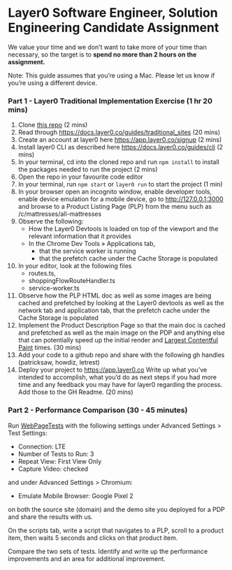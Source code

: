 # Layer0 Software Engineer, Solution Engineering Candidate Assignment 

We value your time and we don’t want to take more of your time than necessary, so the target is to **spend no more than 2 hours on the assignment.**

Note: This guide assumes that you’re using a Mac. Please let us know if you’re using a different device.

### Part 1 - Layer0 Traditional Implementation Exercise (1 hr 20 mins)
1. Clone [this repo](https://github.com/moovweb-demos/candidate-assignment) (2 mins)
2. Read through https://docs.layer0.co/guides/traditional_sites (20 mins)
3. Create an account at layer0 here https://app.layer0.co/signup (2 mins)
4. Install layer0 CLI as described here https://docs.layer0.co/guides/cli (2 mins)
5. In your terminal, cd into the cloned repo and run ```npm install``` to install the packages needed to run the project (2 mins)
6. Open the repo in your favourite code editor
7. In your terminal, run ```npm start``` or ```layer0 run``` to start the project (1 min)
8. In your browser open an incognito window, enable developer tools, enable device emulation for a mobile device, go to http://127.0.0.1:3000 and browse to a Product Listing Page (PLP) from the menu such as /c/mattresses/all-mattresses
9. Observe the following:
    * How the Layer0 Devtools is loaded on top of the viewport and the relevant information that it provides
    * In the Chrome Dev Tools » Applications tab, 
        * that the service worker is running
        * that the prefetch cache under the Cache Storage is populated
10. In your editor, look at the following files
    * routes.ts,
    * shoppingFlowRouteHandler.ts
    * service-worker.ts
11. Observe how the PLP HTML doc as well as some images are being cached and prefetched by looking at the Layer0 devtools as well as the network tab and application tab, that the prefetch cache under the Cache Storage is populated
12. Implement the Product Description Page so that the main doc is cached and prefetched as well as the main image on the PDP and anything else that can potentially speed up the initial render and [Largest Contentful Paint](https://web.dev/lcp/) times. (30 mins)
13. Add your code to a github repo and share with the following gh handles (patricksaw, howdiz, letrest)
14. Deploy your project to https://app.layer0.co 
Write up what you’ve intended to accomplish, what you’d do as next steps if you had more time and any feedback you may have for layer0 regarding the process. Add those to the GH Readme. (20 mins)

### Part 2 - Performance Comparison (30 - 45 minutes)
Run [WebPageTests](https://www.webpagetest.org/) with the following settings under Advanced Settings > Test Settings:
* Connection: LTE
* Number of Tests to Run: 3
* Repeat View: First View Only
* Capture Video: checked

and under Advanced Settings > Chromium: 
* Emulate Mobile Browser: Google Pixel 2

on both the source site (domain) and the demo site you deployed for a PDP and share the results with us.

On the scripts tab, write a script that navigates to a PLP, scroll to a product item, then waits 5 seconds and clicks on that product item.

Compare the two sets of tests. Identify and write up the performance improvements and an area for additional improvement.
